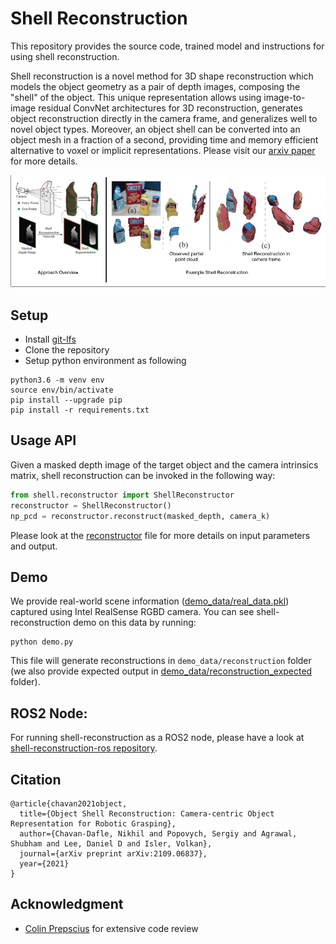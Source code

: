 # Shell Reconstruction
This repository provides the source code, trained model and instructions for using shell reconstruction.

Shell reconstruction is a novel method for 3D shape reconstruction which models the object geometry as a pair of depth images, composing the "shell" of the object. This unique representation allows using image-to-image residual ConvNet architectures for 3D reconstruction, generates object reconstruction directly in the camera frame, and generalizes well to novel object types. Moreover, an object shell can be converted into an object mesh in a fraction of a second, providing time and memory efficient alternative to voxel or implicit representations. Please visit our [arxiv paper](https://arxiv.org/abs/2109.06837) for more details.


![](images/approach_overview.png)

## Setup
- Install [git-lfs](https://git-lfs.github.com/)
- Clone the repository
- Setup python environment as following
```
python3.6 -m venv env
source env/bin/activate
pip install --upgrade pip
pip install -r requirements.txt
```

## Usage API
Given a masked depth image of the target object and the camera intrinsics matrix, shell reconstruction can be invoked in the following way:
```python
from shell.reconstructor import ShellReconstructor
reconstructor = ShellReconstructor()
np_pcd = reconstructor.reconstruct(masked_depth, camera_k)
```
Please look at the [reconstructor](shell/reconstructor.py) file for more details on input parameters and output.

## Demo
We provide real-world scene information ([demo_data/real_data.pkl](demo_data/real_data.pkl)) captured using Intel RealSense RGBD camera. You can see shell-reconstruction demo on this data by running:
```
python demo.py
```
This file will generate reconstructions in `demo_data/reconstruction` folder (we also provide expected output in [demo_data/reconstruction_expected](demo_data/reconstruction_expected) folder). 

## ROS2 Node:
For running shell-reconstruction as a ROS2 node, please have a look at [shell-reconstruction-ros repository](https://github.com/submagr/shell-reconstruction-ros).


## Citation
```
@article{chavan2021object,
  title={Object Shell Reconstruction: Camera-centric Object Representation for Robotic Grasping},
  author={Chavan-Dafle, Nikhil and Popovych, Sergiy and Agrawal, Shubham and Lee, Daniel D and Isler, Volkan},
  journal={arXiv preprint arXiv:2109.06837},
  year={2021}
}
```

## Acknowledgment
- [Colin Prepscius](mailto:colinprepscius@gmail.com) for extensive code review